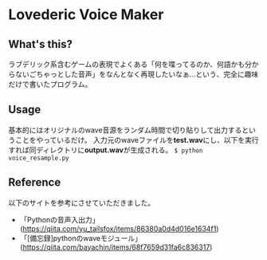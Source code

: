 # Lovederic Voice Maker
## What's this?
ラブデリック系含むゲームの表現でよくある「何を喋ってるのか、何語かも分からないごちゃっとした音声」をなんとなく再現したいなぁ...という、完全に趣味だけで書いたプログラム。
## Usage
基本的にはオリジナルのwave音源をランダム時間で切り貼りして出力するということをやっているだけ。
入力元のwaveファイルを**test.wav**にし、以下を実行すれば同ディレクトリに**output.wav**が生成される。 
`$ python voice_resample.py`
## Reference
以下のサイトを参考にさせていただきました。
- 「Pythonの音声入出力」(https://qiita.com/yu_tailsfox/items/86380a0d4d016e1634f1)
- 「[備忘録]pythonのwaveモジュール」(https://qiita.com/bayachin/items/68f7659d31fa6c836317)
